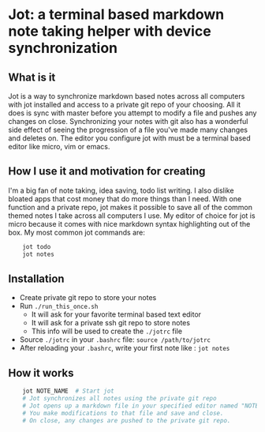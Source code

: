 Jot: a terminal based markdown note taking helper with device synchronization
=============================================================================

What is it
----------

Jot is a way to synchronize markdown based notes across all computers with jot
installed and access to a private git repo of your choosing. All it does is sync
with master before you attempt to modify a file and pushes any changes on close.
Synchronizing your notes with git also has a wonderful side effect of seeing the
progression of a file you've made many changes and deletes on. The editor you
configure jot with must be a terminal based editor like micro, vim or emacs.

How I use it and motivation for creating
----------------------------------------

I'm a big fan of note taking, idea saving, todo list writing.
I also dislike bloated apps that cost money that do more things than I need.
With one function and a private repo, jot makes it possible to save all of the
common themed notes I take across all computers I use. My editor of choice for
jot is micro because it comes with nice markdown syntax highlighting out of
the box.
My most common jot commands are:

```sh
    jot todo
    jot notes
```

Installation
------------

* Create private git repo to store your notes
* Run `./run_this_once.sh`
    * It will ask for your favorite terminal based text editor
    * It will ask for a private ssh git repo to store notes
    * This info will be used to create the `./jotrc` file
* Source `./jotrc` in your `.bashrc` file: `source /path/to/jotrc`
* After reloading your `.bashrc`, write your first note like : `jot notes`

How it works
------------

```sh
    jot NOTE_NAME  # Start jot
    # Jot synchronizes all notes using the private git repo
    # Jot opens up a markdown file in your specified editor named "NOTE_NAME.md"
    # You make modifications to that file and save and close.
    # On close, any changes are pushed to the private git repo.
```